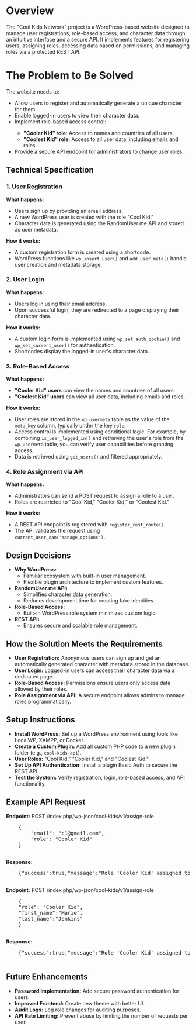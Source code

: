 <!DOCTYPE html>
<html lang="en">

<body>
    <h1>Overview</h1>
    <p>The "Cool Kids Network" project is a WordPress-based website designed to manage user registrations, role-based access, and character data through an intuitive interface and a secure API. It implements features for registering users, assigning roles, accessing data based on permissions, and managing roles via a protected REST API.</p>
 <h1>The Problem to Be Solved</h1>
    <p>The website needs to:</p>
    <ul>
        <li>Allow users to register and automatically generate a unique character for them.</li>
        <li>Enable logged-in users to view their character data.</li>
        <li>Implement role-based access control:</li>
        <ul>
            <li><strong>"Cooler Kid" role</strong>: Access to names and countries of all users.</li>
            <li><strong>"Coolest Kid" role</strong>: Access to all user data, including emails and roles.</li>
        </ul>
        <li>Provide a secure API endpoint for administrators to change user roles.</li>
    </ul>
    <h2>Technical Specification</h2>
    <h3>1. User Registration</h3>
    <p><strong>What happens:</strong></p>
    <ul>
        <li>Users sign up by providing an email address.</li>
        <li>A new WordPress user is created with the role "Cool Kid."</li>
        <li>Character data is generated using the RandomUser.me API and stored as user metadata.</li>
    </ul>
    <p><strong>How it works:</strong></p>
    <ul>
        <li>A custom registration form is created using a shortcode.</li>
        <li>WordPress functions like <code>wp_insert_user()</code> and <code>add_user_meta()</code> handle user creation and metadata storage.</li>
    </ul>
    <h3>2. User Login</h3>
    <p><strong>What happens:</strong></p>
    <ul>
        <li>Users log in using their email address.</li>
        <li>Upon successful login, they are redirected to a page displaying their character data.</li>
    </ul>
    <p><strong>How it works:</strong></p>
    <ul>
        <li>A custom login form is implemented using <code>wp_set_auth_cookie()</code> and <code>wp_set_current_user()</code> for authentication.</li>
        <li>Shortcodes display the logged-in user's character data.</li>
    </ul>
    <h3>3. Role-Based Access</h3>
    <p><strong>What happens:</strong></p>
    <ul>
        <li><strong>"Cooler Kid" users</strong> can view the names and countries of all users.</li>
        <li><strong>"Coolest Kid" users</strong> can view all user data, including emails and roles.</li>
    </ul>
    <p><strong>How it works:</strong></p>
    <ul>
       <li>User roles are stored in the <code>wp_usermeta</code> table as the value of the <code>meta_key</code> column, typically under the key <code>role</code>.</li>
<li>Access control is implemented using conditional logic. For example, by combining <code>is_user_logged_in()</code> and retrieving the user's role from the <code>wp_usermeta</code> table, you can verify user capabilities before granting access.</li>
<li>Data is retrieved using <code>get_users()</code> and filtered appropriately.</li>
    </ul>
    <h3>4. Role Assignment via API</h3>
    <p><strong>What happens:</strong></p>
    <ul>
        <li>Administrators can send a POST request to assign a role to a user.</li>
        <li>Roles are restricted to "Cool Kid," "Cooler Kid," or "Coolest Kid."</li>
    </ul>
    <p><strong>How it works:</strong></p>
    <ul>
        <li>A REST API endpoint is registered with <code>register_rest_route()</code>.</li>
        <li>The API validates the request using <code>current_user_can('manage_options')</code>.</li>
    </ul>
    <h2>Design Decisions</h2>
    <ul>
        <li><strong>Why WordPress:</strong>
            <ul>
                <li>Familiar ecosystem with built-in user management.</li>
                <li>Flexible plugin architecture to implement custom features.</li>
            </ul>
        </li>
        <li><strong>RandomUser.me API:</strong>
            <ul>
                <li>Simplifies character data generation.</li>
                <li>Reduces development time for creating fake identities.</li>
            </ul>
        </li>
        <li><strong>Role-Based Access:</strong>
            <ul>
                <li>Built-in WordPress role system minimizes custom logic.</li>
            </ul>
        </li>
        <li><strong>REST API:</strong>
            <ul>
                <li>Ensures secure and scalable role management.</li>
            </ul>
        </li>
    </ul>
    <h2>How the Solution Meets the Requirements</h2>
    <ul>
        <li><strong>User Registration:</strong> Anonymous users can sign up and get an automatically generated character with metadata stored in the database.</li>
        <li><strong>User Login:</strong> Logged-in users can access their character data via a dedicated page.</li>
        <li><strong>Role-Based Access:</strong> Permissions ensure users only access data allowed by their roles.</li>
        <li><strong>Role Assignment via API:</strong> A secure endpoint allows admins to manage roles programmatically.</li>
    </ul>
    <h2>Setup Instructions</h2>
    <ul>
        <li><strong>Install WordPress:</strong> Set up a WordPress environment using tools like LocalWP, XAMPP, or Docker.</li>
        <li><strong>Create a Custom Plugin:</strong> Add all custom PHP code to a new plugin folder (e.g., <code>cool-kids-api</code>).</li>
        <li><strong>User Roles:</strong> "Cool Kid," "Cooler Kid," and "Coolest Kid."</li>
        <li><strong>Set Up API Authentication:</strong> Install a plugin Basic Auth to secure the REST API.</li>
        <li><strong>Test the System:</strong> Verify registration, login, role-based access, and API functionality.</li>
    </ul>
<h2>Example API Request</h2>
    <p><strong>Endpoint:</strong> POST /index.php/wp-json/cool-kids/v1/assign-role</p>
    <pre>
    {
        "email": "c1@gmail.com",
        "role": "Cooler Kid"
    }
    </pre>
    <p><strong>Response:</strong></p>
    <pre>
    {"success":true,"message":"Role 'Cooler Kid' assigned to user r5@gmail.com."}
    </pre>
     <p><strong>Endpoint:</strong> POST /index.php/wp-json/cool-kids/v1/assign-role</p>
    <pre>
    {
    "role": "Cooler Kid",
    "first_name":"Marie",
    "last_name":"Jenkins"
    }
    </pre>
    <p><strong>Response:</strong></p>
    <pre>
    {"success":true,"message":"Role 'Cooler Kid' assigned to user r5@gmail.com."}
    </pre>
    <h2>Future Enhancements</h2>
    <ul>
        <li><strong>Password Implementation:</strong> Add secure password authentication for users.</li>
        <li><strong>Improved Frontend:</strong>  Create new theme with better UI.</li>
        <li><strong>Audit Logs:</strong> Log role changes for auditing purposes.</li>
        <li><strong>API Rate Limiting:</strong> Prevent abuse by limiting the number of requests per user.</li>
    </ul>
</body>
</html>
